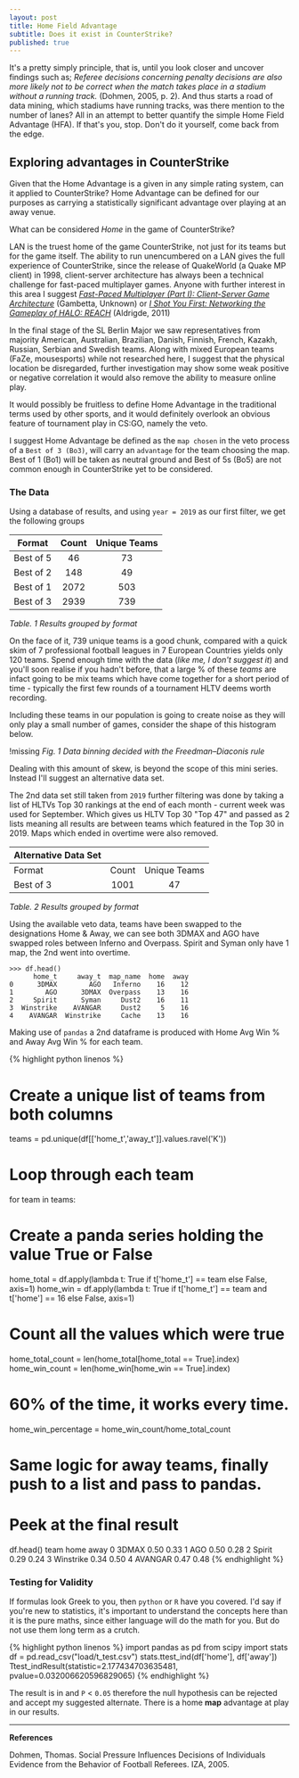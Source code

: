 ```yaml
---
layout: post
title: Home Field Advantage
subtitle: Does it exist in CounterStrike?
published: true
---
```

It's a pretty simply principle, that is, until you look closer and uncover findings such as; *Referee decisions concerning penalty decisions are also more likely not to be correct when the match takes place in a stadium without a running track.* (Dohmen, 2005, p. 2). And thus starts a road of data mining, which stadiums have running tracks, was there mention to the number of lanes? All in an attempt to better quantify the simple Home Field Advantage (HFA). If that's you, stop. Don't do it yourself, come back from the edge.

## Exploring advantages in CounterStrike

Given that the Home Advantage is a given in any simple rating system, can it applied to CounterStrike? Home Advantage can be defined for our purposes as carrying a statistically significant advantage over playing at an away venue. 

What can be considered *Home* in the game of CounterStrike? 

LAN is the truest home of the game CounterStrike, not just for its teams but for the game itself. The ability to run unencumbered on a LAN gives the full experience of CounterStrike, since the release of QuakeWorld (a Quake MP client) in 1998, client-server architecture has always been a technical challenge for fast-paced multiplayer games. Anyone with further interest in this area I suggest [*Fast-Paced Multiplayer (Part I): Client-Server Game Architecture*](https://www.gabrielgambetta.com/client-server-game-architecture.html) (Gambetta, Unknown) or [*I Shot You First: Networking the Gameplay of HALO: REACH*](https://www.gdcvault.com/play/1014345/I-Shot-You-First-Networking) (Aldrigde, 2011)

In the final stage of the SL Berlin Major we saw representatives from majority American, Australian, Brazilian, Danish, Finnish, French, Kazakh, Russian, Serbian and Swedish teams. Along with mixed European teams (FaZe, mousesports) while not researched here, I suggest that the physical location be disregarded, further investigation may show some weak positive or negative correlation it would also remove the ability to measure online play.  

It would possibly be fruitless to define Home Advantage in the traditional terms used by other sports, and it would definitely overlook an obvious feature of tournament play in CS:GO, namely the veto.

I suggest Home Advantage be defined as the `map chosen` in the veto process of a `Best of 3 (Bo3)`, will carry an `advantage` for the team choosing the map. Best of 1 (Bo1) will be taken as neutral ground and Best of 5s (Bo5) are not common enough in CounterStrike yet to be considered.

### The Data

Using a database of results, and using `year = 2019` as our first filter, we get the following groups

| Format | Count | Unique Teams |
| --- | :---: | :---: |
| Best of 5 | 46 | 73 |
| Best of 2 | 148 | 49 |
| Best of 1 | 2072 | 503  |
| Best of 3 | 2939 | 739 |
*Table. 1 Results grouped by format*

On the face of it, 739 unique teams is a good chunk, compared with a quick skim of 7 professional football leagues in 7 European Countries yields only 120 teams. Spend enough time with the data (*like me, I don't suggest it*) and you'll soon realise if you hadn't before, that a large % of these *teams* are infact going to be mix teams which have come together for a short period of time - typically the first few rounds of a tournament HLTV deems worth recording. 

Including these teams in our population is going to create noise as they will only play a small number of games, consider the shape of this histogram below.

!missing
*Fig. 1 Data binning decided with the Freedman–Diaconis rule*

Dealing with this amount of skew, is beyond the scope of this mini series. Instead I'll suggest an alternative data set. 

The 2nd data set still taken from `2019` further filtering was done by taking a list of HLTVs Top 30 rankings at the end of each month - current week was used for September. Which gives us HLTV Top 30 "Top 47" and passed as 2 lists meaning all results are between teams which featured in the Top 30 in 2019. Maps which ended in overtime were also removed.

| Alternative Data Set | &nbsp; | &nbsp; |
| --- | :---: | :---: |
| Format | Count | Unique Teams |
| Best of 3 | 1001 | 47 |
*Table. 2 Results grouped by format*

Using the available veto data, teams have been swapped to the designations Home & Away, we can see both 3DMAX and AGO have swapped roles between Inferno and Overpass. Spirit and Syman only have 1 map, the 2nd went into overtime. 

```
>>> df.head()
      home_t     away_t  map_name  home  away
0      3DMAX        AGO   Inferno    16    12
1        AGO      3DMAX  Overpass    13    16
2     Spirit      Syman     Dust2    16    11
3  Winstrike    AVANGAR     Dust2     5    16
4    AVANGAR  Winstrike     Cache    13    16
```

Making use of `pandas` a 2nd dataframe is produced with Home Avg Win % and Away Avg Win % for each team. 


{% highlight python linenos %}
# Create a unique list of teams from both columns
teams = pd.unique(df[['home_t','away_t']].values.ravel('K'))

# Loop through each team
for team in teams:
  # Create a panda series holding the value True or False
  home_total = df.apply(lambda t: True if t['home_t'] == team else False, axis=1)
  home_win = df.apply(lambda t: True if t['home_t'] == team and t['home'] == 16 else False, axis=1)
  
  # Count all the values which were true
  home_total_count = len(home_total[home_total == True].index)
  home_win_count = len(home_win[home_win == True].index)
  
  # 60% of the time, it works every time.
  home_win_percentage = home_win_count/home_total_count
  
  # Same logic for away teams, finally push to a list and pass to pandas.

# Peek at the final result
df.head()
        team  home  away
0      3DMAX  0.50  0.33
1        AGO  0.50  0.28
2     Spirit  0.29  0.24
3  Winstrike  0.34  0.50
4    AVANGAR  0.47  0.48
{% endhighlight %}

### Testing for Validity

If formulas look Greek to you, then `python` or `R` have you covered. I'd say if you're new to statistics, it's important to understand the concepts here than it is the pure maths, since either language will do the math for you. But do not use them long term as a crutch.

{% highlight python linenos %}
import pandas as pd
from scipy import stats
df = pd.read_csv("load/t_test.csv")
stats.ttest_ind(df['home'], df['away'])
Ttest_indResult(statistic=2.177434703635481, pvalue=0.032006620596829065)
{% endhighlight %}

The result is in and `P` < `0.05` therefore the null hypothesis can be rejected and accept my suggested alternate. There is a home **map** advantage at play in our results.

___
**References**

Dohmen, Thomas. Social Pressure Influences Decisions of Individuals Evidence from the Behavior of Football Referees. IZA, 2005.
